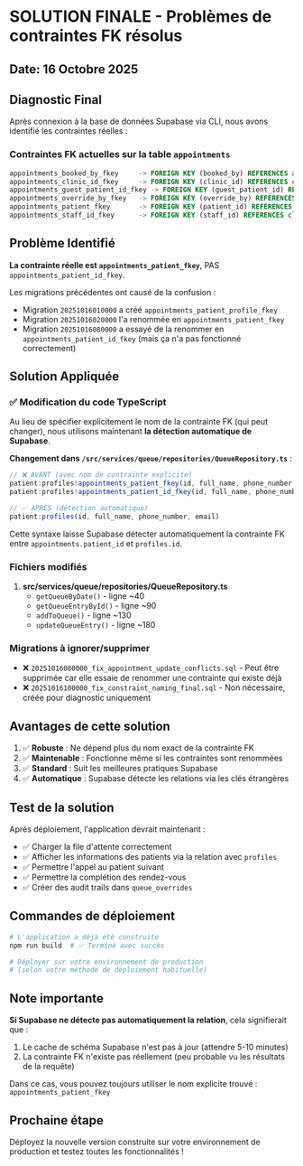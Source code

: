 # SOLUTION FINALE - Problèmes de contraintes FK résolus

## Date: 16 Octobre 2025

## Diagnostic Final

Après connexion à la base de données Supabase via CLI, nous avons identifié les contraintes réelles :

### Contraintes FK actuelles sur la table `appointments`

```sql
appointments_booked_by_fkey     -> FOREIGN KEY (booked_by) REFERENCES auth.users(id)
appointments_clinic_id_fkey     -> FOREIGN KEY (clinic_id) REFERENCES clinics(id) ON DELETE CASCADE
appointments_guest_patient_id_fkey -> FOREIGN KEY (guest_patient_id) REFERENCES guest_patients(id) ON DELETE
appointments_override_by_fkey   -> FOREIGN KEY (override_by) REFERENCES auth.users(id)
appointments_patient_fkey       -> FOREIGN KEY (patient_id) REFERENCES profiles(id) ON DELETE CASCADE ✅
appointments_staff_id_fkey      -> FOREIGN KEY (staff_id) REFERENCES clinic_staff(id)
```

## Problème Identifié

**La contrainte réelle est `appointments_patient_fkey`**, PAS `appointments_patient_id_fkey`.

Les migrations précédentes ont causé de la confusion :
- Migration `20251016010000` a créé `appointments_patient_profile_fkey`
- Migration `20251016020000` l'a renommée en `appointments_patient_fkey`
- Migration `20251016080000` a essayé de la renommer en `appointments_patient_id_fkey` (mais ça n'a pas fonctionné correctement)

## Solution Appliquée

### ✅ Modification du code TypeScript

Au lieu de spécifier explicitement le nom de la contrainte FK (qui peut changer), nous utilisons maintenant **la détection automatique de Supabase**.

**Changement dans `/src/services/queue/repositories/QueueRepository.ts`** :

```typescript
// ❌ AVANT (avec nom de contrainte explicite)
patient:profiles!appointments_patient_fkey(id, full_name, phone_number, email)
patient:profiles!appointments_patient_id_fkey(id, full_name, phone_number, email)

// ✅ APRÈS (détection automatique)
patient:profiles(id, full_name, phone_number, email)
```

Cette syntaxe laisse Supabase détecter automatiquement la contrainte FK entre `appointments.patient_id` et `profiles.id`.

### Fichiers modifiés

1. **src/services/queue/repositories/QueueRepository.ts**
   - `getQueueByDate()` - ligne ~40
   - `getQueueEntryById()` - ligne ~90  
   - `addToQueue()` - ligne ~130
   - `updateQueueEntry()` - ligne ~180

### Migrations à ignorer/supprimer

- ❌ `20251016080000_fix_appointment_update_conflicts.sql` - Peut être supprimée car elle essaie de renommer une contrainte qui existe déjà
- ❌ `20251016100000_fix_constraint_naming_final.sql` - Non nécessaire, créée pour diagnostic uniquement

## Avantages de cette solution

1. ✅ **Robuste** : Ne dépend plus du nom exact de la contrainte FK
2. ✅ **Maintenable** : Fonctionne même si les contraintes sont renommées
3. ✅ **Standard** : Suit les meilleures pratiques Supabase
4. ✅ **Automatique** : Supabase détecte les relations via les clés étrangères

## Test de la solution

Après déploiement, l'application devrait maintenant :

- ✅ Charger la file d'attente correctement
- ✅ Afficher les informations des patients via la relation avec `profiles`
- ✅ Permettre l'appel au patient suivant
- ✅ Permettre la complétion des rendez-vous
- ✅ Créer des audit trails dans `queue_overrides`

## Commandes de déploiement

```bash
# L'application a déjà été construite
npm run build  # ✅ Terminé avec succès

# Déployer sur votre environnement de production
# (selon votre méthode de déploiement habituelle)
```

## Note importante

**Si Supabase ne détecte pas automatiquement la relation**, cela signifierait que :
1. Le cache de schéma Supabase n'est pas à jour (attendre 5-10 minutes)
2. La contrainte FK n'existe pas réellement (peu probable vu les résultats de la requête)

Dans ce cas, vous pouvez toujours utiliser le nom explicite trouvé : `appointments_patient_fkey`

## Prochaine étape

Déployez la nouvelle version construite sur votre environnement de production et testez toutes les fonctionnalités !
